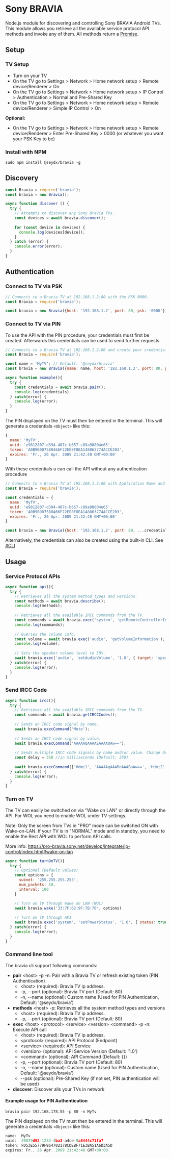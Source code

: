 # Sony BRAVIA

Node.js module for discovering and controlling Sony BRAVIA Android TVs. This module allows you retrieve all the available service protocol API methods and invoke any of them. All methods return a [Promise](https://developer.mozilla.org/en/docs/Web/JavaScript/Reference/Global_Objects/Promise).

## Setup

### TV Setup

* Turn on your TV
* On the TV go to Settings > Network > Home network setup > Remote device/Renderer > On
* On the TV go to Settings > Network > Home network setup > IP Control > Authentication > Normal and Pre-Shared Key
* On the TV go to Settings > Network > Home network setup > Remote device/Renderer > Simple IP Control > On

**Optional:**

* On the TV go to Settings > Network > Home network setup > Remote device/Renderer > Enter Pre-Shared Key > 0000 (or whatever you want your PSK Key to be)

### Install with NPM

```sudo npm install @seydx/bravia -g ```

## Discovery

```javascript
const Bravia = require('bravia');
const bravia = new Bravia();

async function discover () {
  try {
    // Attempts to discover any Sony Bravia TVs.
    const devices = await bravia.discover();
    
    for (const device in devices) {
      console.log(devices[device]);
    }
  } catch (error) {
    console.error(error);    
  }
}
```

## Authentication

### Connect to TV via PSK

```javascript
// Connects to a Bravia TV at 192.168.1.2:80 with the PSK 0000.
const Bravia = require('bravia');

const bravia = new Bravia({host: '192.168.1.2', port: 80, psk: '0000'});

```

### Connect to TV via PIN

To use the API with the PIN procedure, your credentials must first be created. Afterwards this credentials can be used to send further requests.


```javascript
// Connects to a Bravia TV at 192.168.1.2:80 and create your credentials.
const Bravia = require('bravia');

const name = 'MyTV'; // Default: '@seydx/bravia'
const bravia = new Bravia({name: name, host: '192.168.1.2', port: 80, pin: true});

async function example(){
  try {
    const credentials = await bravia.pair();
    console.log(credentials)
  } catch(error) {
    console.log(error);
  }
}

```

The PIN displayed on the TV must then be entered in the terminal. This will generate a credentials ``<Object>`` like this:

```javascript
{
  name: 'MyTV',
  uuid: 'e9812807-d394-407c-b657-c89a98804e65',
  token: 'A0B9B9D7580466F22EE8F8EA148863774ACCE203',
  expires: 'Fr., 26 Apr. 2009 21:42:48 GMT+00:00'
}
```

With these credentials u can call the API without any authentication procedure

```javascript
// Connects to a Bravia TV at 192.168.1.2:80 with Application Name and UUID.
const Bravia = require('bravia');

const credentials = {
  name: 'MyTV',
  uuid: 'e9812807-d394-407c-b657-c89a98804e65',
  token: 'A0B9B9D7580466F22EE8F8EA148863774ACCE203',
  expires: 'Fr., 26 Apr. 2009 21:42:48 GMT+00:00'
}

const bravia = new Bravia({host: '192.168.1.2', port: 80, ...credentials});
```

Alternatively, the credentials can also be created using the built-in CLI. See [#CLI](https://github.com/SeydX/bravia#command-line-tool)


## Usage

### Service Protocol APIs

```javascript
async function api(){
  try {
    // Retrieves all the system method types and versions.
    const methods = await bravia.describe();
    console.log(methods);
    
    // Retrieves all the available IRCC commands from the TV.
    const commands = await bravia.exec('system', 'getRemoteControllerInfo');
    console.log(commands);
    
    // Queries the volume info.
    const volume = await bravia.exec('audio', 'getVolumeInformation');
    console.log(volume);
    
    // Sets the speaker volume level to 50%.
    await bravia.exec('audio', 'setAudioVolume', '1.0', { target: 'speaker', volume: '50' });
  } catch(error) {
    console.log(error);
  }
}
```


### Send IRCC Code

```javascript
async function ircc(){
  try {
    // Retrieves all the available IRCC commands from the TV.
    const commands = await bravia.getIRCCCodes();
    
    // Sends an IRCC code signal by name.
    await bravia.execCommand('Mute');
    
    // Sends an IRCC code signal by value.
    await bravia.execCommand('AAAAAQAAAAEAAAAUAw==');
    
    // Sends multiple IRCC code signals by name and/or value. Change delay to alter time between each command sent.
    const delay = 350 //in milliseconds (Default: 350)
    
    await bravia.execCommand(['Hdmi1', 'AAAAAgAAABoAAABaAw==', 'Hdmi2', 'AAAAAgAAABoAAABbAw=='], delay);
  } catch(error) {
    console.log(error);
  }
}
```


### Turn on TV

The TV can easily be switched on via "Wake on LAN" or directly through the API. For WOL you need to enable WOL under TV settings.

Note: Only the screen from TVs in "PRO" mode can be switched ON with Wake-on-LAN. If your TV is in "NORMAL" mode and in standby, you need to enable the Rest API with WOL to perform API calls. 

More info: https://pro-bravia.sony.net/develop/integrate/ip-control/index.html#wake-on-lan

```javascript
async function turnOnTV(){
  try {
    // Optional (Default values)
    const options = {
      subnet: '255.255.255.255',
      num_packets: 10,
      interval: 100
    }

    // Turn on TV through Wake on LAN (WOL)
    await bravia.wake('33:7F:62:9F:7B:70', options)
    
    // Turn on TV through API
    await bravia.exec('system', 'setPowerStatus', '1.0', { status: true })
  } catch(error) {
    console.log(error);
  }
}
```

### Command line tool

The bravia cli support following commands:

- **pair** \<host> -p -n: Pair with a Bravia TV or refresh existing token (PIN Authentication)
  - \<host> (required): Bravia TV ip address.
  - -p, \--port (optional): Bravia TV port (Default: 80)
  - -n, \--name (optional): Custom name (Used for PIN Authentication, Default: '@seydx/bravia')
- **methods** \<host> -p: Retrieves all the system method types and versions
  - \<host> (required): Bravia TV ip address.
  - -p, \--port (optional): Bravia TV port (Default: 80)
- **exec** \<host> \<protocol> \<service> \<version> \<command> -p -n: Execute API call
  - \<host> (required): Bravia TV ip address.
  - \<protocol> (required): API Protocol (Endpoint)
  - \<service> (required): API Service
  - \<version> (optional): API Service Version (Default: '1.0')
  - \<command> (optional): API Command (Default: {})
  - -p, \--port (optional): Bravia TV port (Default: 80)
  - -n, \--name (optional): Custom name (Used for PIN Authentication, Default: '@seydx/bravia')
  - \--psk (optional): Pre-Shared Key (if not set, PIN authentication will be used)
- **discover**: Discover alls your TVs in network


#### Example usage for PIN Authentication

```
bravia pair 192.168.178.55 -p 80 -n MyTv
```

The PIN displayed on the TV must then be entered in the terminal. This will generate a credentials ``<Object>`` like this:

```javascript
name:  MyTv
uuid:  20879d92-1234-4ba3-a4ce-9a8444c71fa7
token: FD53E55779F964702178CDEBF71E3BA51A6D3A5D
expires: Fr., 26 Apr. 2009 21:42:48 GMT+00:00

